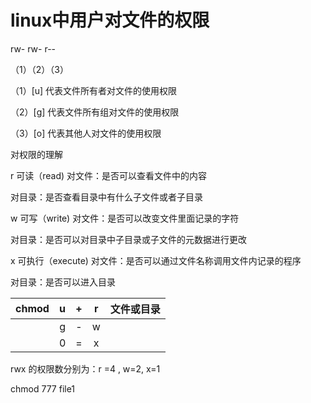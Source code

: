 # linux中用户对文件的权限

  rw-   rw-   r--

（1）（2）（3）

（1）[u] 代表文件所有者对文件的使用权限

（2）[g]  代表文件所有组对文件的使用权限

（3）[o]  代表其他人对文件的使用权限

对权限的理解

r   可读（read)
 对文件：是否可以查看文件中的内容 

 对目录：是否查看目录中有什么子文件或者子目录

w   可写（write) 
  对文件：是否可以改变文件里面记录的字符

  对目录：是否可以对目录中子目录或子文件的元数据进行更改

x  可执行（execute)
  对文件：是否可以通过文件名称调用文件内记录的程序

  对目录：是否可以进入目录

| chmod |  u   |  +   |  r   | 文件或目录 |
| :---: | :--: | :--: | :--: | :--------: |
|       |  g   |  -   |  w   |            |
|       |  0   |  =   |  x   |            |

 rwx 的权限数分别为：r =4 , w=2, x=1

chmod 777 file1
